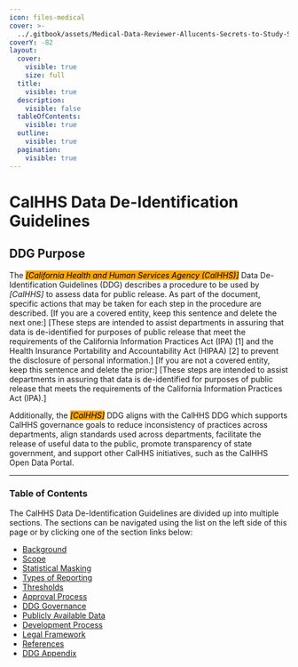 ```yaml
---
icon: files-medical
cover: >-
  ../.gitbook/assets/Medical-Data-Reviewer-Allucents-Secrets-to-Study-Success.webp
coverY: -82
layout:
  cover:
    visible: true
    size: full
  title:
    visible: true
  description:
    visible: false
  tableOfContents:
    visible: true
  outline:
    visible: true
  pagination:
    visible: true
---
```


# CalHHS Data De-Identification Guidelines

## DDG Purpose

The _<mark style="background-color:orange;">\[California Health and Human Services Agency (CalHHS)]</mark>_ Data De-Identification Guidelines (DDG) describes a procedure to be used by _\[CalHHS]_ to assess data for public release. As part of the document, specific actions that may be taken for each step in the procedure are described. \[If you are a covered entity, keep this sentence and delete the next one:] \[These steps are intended to assist departments in assuring that data is de-identified for purposes of public release that meet the requirements of the California Information Practices Act (IPA) \[1] and the Health Insurance Portability and Accountability Act (HIPAA) \[2] to prevent the disclosure of personal information.] \[If you are not a covered entity, keep this sentence and delete the prior:] \[These steps are intended to assist departments in assuring that data is de-identified for purposes of public release that meets the requirements of the California Information Practices Act (IPA).]

Additionally, the _<mark style="background-color:orange;">\[CalHHS]</mark>_ DDG aligns with the CalHHS DDG which supports CalHHS governance goals to reduce inconsistency of practices across departments, align standards used across departments, facilitate the release of useful data to the public, promote transparency of state government, and support other CalHHS initiatives, such as the CalHHS Open Data Portal.

***

### Table of Contents

The CalHHS Data De-Identification Guidelines are divided up into multiple sections. The sections can be navigated using the list on the left side of this page or by clicking one of the section links below:

* [Background](https://calhhs-data.gitbook.io/data-knowledge-base/ddg/background)
* [Scope](https://calhhs-data.gitbook.io/data-knowledge-base/ddg/scope)
* [Statistical Masking](https://calhhs-data.gitbook.io/data-knowledge-base/ddg/statistical)
* [Types of Reporting](https://calhhs-data.gitbook.io/data-knowledge-base/ddg/reporting)
* [Thresholds](https://calhhs-data.gitbook.io/data-knowledge-base/ddg/thresholds)
* [Approval Process](https://calhhs-data.gitbook.io/data-knowledge-base/ddg/approval-process)
* [DDG Governance](https://calhhs-data.gitbook.io/data-knowledge-base/ddg/ddg-governance)
* [Publicly Available Data](https://calhhs-data.gitbook.io/data-knowledge-base/ddg/publicly-available-data)
* [Development Process](https://calhhs-data.gitbook.io/data-knowledge-base/ddg/development-process)
* [Legal Framework](https://calhhs-data.gitbook.io/data-knowledge-base/ddg/legal-framework)
* [References](https://calhhs-data.gitbook.io/data-knowledge-base/ddg/references)
* [DDG Appendix](https://calhhs-data.gitbook.io/data-knowledge-base/ddg/appendix)
